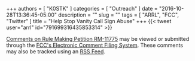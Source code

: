 +++
authors = [ "K0STK" ]
categories = [ "Outreach" ]
date = "2016-10-28T13:36:45-05:00"
description = ""
slug = ""
tags = [ "ARRL", "FCC", "Twitter" ]
title = "Help Stop Vanity Call Sign Abuse"
+++
{{< tweet user="arrl" id="791699316435853314" >}}

[Comments on Rule Making Petition RM-11775](https://www.fcc.gov/ecfs/search/filings?proceedings_name=RM-11775&sort=date_disseminated,DESC)
may be viewed or submitted through the
[FCC's Electronic Comment Filing System](https://www.fcc.gov/ecfs/).
These comments may also be tracked using an
[RSS Feed](https://ecfsapi.fcc.gov/filings?sort=date_disseminated%2CDESC&type=rss&proceedings.name=RM-11775).
<!--more-->

